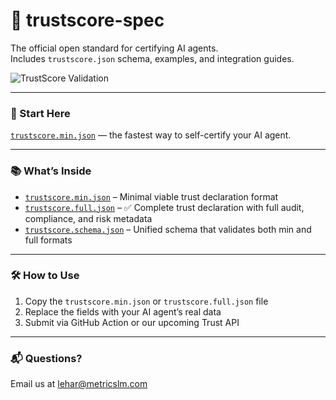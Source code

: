 # 🧠 trustscore-spec

The official open standard for certifying AI agents.  
Includes `trustscore.json` schema, examples, and integration guides.

![TrustScore Validation](https://github.com/MetricsLM/trustscore-spec/actions/workflows/validate-trustscore.yml/badge.svg)

---

### 📂 Start Here

[`trustscore.min.json`](./trustscore.min.json) — the fastest way to self-certify your AI agent.

---

### 📚 What’s Inside

- [`trustscore.min.json`](./trustscore.min.json) – Minimal viable trust declaration format  
- [`trustscore.full.json`](./trustscore.full.json) – ✅ Complete trust declaration with full audit, compliance, and risk metadata  
- [`trustscore.schema.json`](./trustscore.schema.json) – Unified schema that validates both min and full formats

---

### 🛠 How to Use

1. Copy the `trustscore.min.json` or `trustscore.full.json` file  
2. Replace the fields with your AI agent’s real data  
3. Submit via GitHub Action or our upcoming Trust API

---

### 📬 Questions?

Email us at [lehar@metricslm.com](mailto:lehar@metricslm.com)
